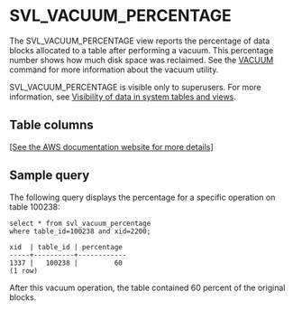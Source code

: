# SVL\_VACUUM\_PERCENTAGE<a name="r_SVL_VACUUM_PERCENTAGE"></a>

The SVL\_VACUUM\_PERCENTAGE view reports the percentage of data blocks allocated to a table after performing a vacuum\. This percentage number shows how much disk space was reclaimed\. See the [VACUUM](r_VACUUM_command.md) command for more information about the vacuum utility\.

SVL\_VACUUM\_PERCENTAGE is visible only to superusers\. For more information, see [Visibility of data in system tables and views](c_visibility-of-data.md)\.

## Table columns<a name="r_SVL_VACUUM_PERCENTAGE-table-rows"></a>

[\[See the AWS documentation website for more details\]](http://docs.aws.amazon.com/redshift/latest/dg/r_SVL_VACUUM_PERCENTAGE.html)

## Sample query<a name="r_SVL_VACUUM_PERCENTAGE-sample-query"></a>

The following query displays the percentage for a specific operation on table 100238: 

```
select * from svl_vacuum_percentage
where table_id=100238 and xid=2200;

xid  | table_id | percentage
-----+----------+------------
1337 |   100238 |         60
(1 row)
```

After this vacuum operation, the table contained 60 percent of the original blocks\.